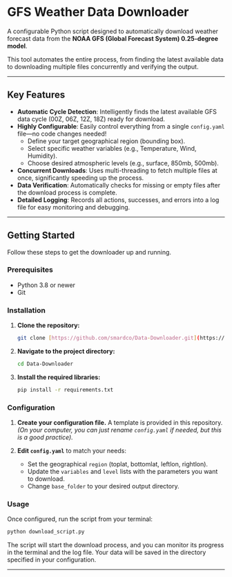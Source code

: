 # GFS Weather Data Downloader

A configurable Python script designed to automatically download weather forecast data from the **NOAA GFS (Global Forecast System) 0.25-degree model**.

This tool automates the entire process, from finding the latest available data to downloading multiple files concurrently and verifying the output.

---

## Key Features

* **Automatic Cycle Detection**: Intelligently finds the latest available GFS data cycle (00Z, 06Z, 12Z, 18Z) ready for download.
* **Highly Configurable**: Easily control everything from a single `config.yaml` file—no code changes needed!
    * Define your target geographical region (bounding box).
    * Select specific weather variables (e.g., Temperature, Wind, Humidity).
    * Choose desired atmospheric levels (e.g., surface, 850mb, 500mb).
* **Concurrent Downloads**: Uses multi-threading to fetch multiple files at once, significantly speeding up the process.
* **Data Verification**: Automatically checks for missing or empty files after the download process is complete.
* **Detailed Logging**: Records all actions, successes, and errors into a log file for easy monitoring and debugging.

---

##  Getting Started

Follow these steps to get the downloader up and running.

### Prerequisites

* Python 3.8 or newer
* Git

### Installation

1.  **Clone the repository:**
    ```bash
    git clone [https://github.com/smardco/Data-Downloader.git](https://github.com/smardco/Data-Downloader.git)
    ```

2.  **Navigate to the project directory:**
    ```bash
    cd Data-Downloader
    ```

3.  **Install the required libraries:**
    ```bash
    pip install -r requirements.txt
    ```

### Configuration

1.  **Create your configuration file.** A template is provided in this repository.
    *(On your computer, you can just rename `config.yaml` if needed, but this is a good practice).*

2.  **Edit `config.yaml`** to match your needs:
    * Set the geographical `region` (toplat, bottomlat, leftlon, rightlon).
    * Update the `variables` and `level` lists with the parameters you want to download.
    * Change `base_folder` to your desired output directory.

### Usage

Once configured, run the script from your terminal:

```bash
python download_script.py
```

The script will start the download process, and you can monitor its progress in the terminal and the log file. Your data will be saved in the directory specified in your configuration.

---
